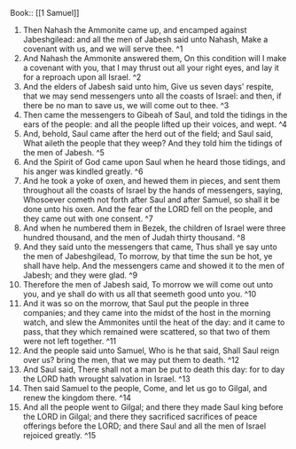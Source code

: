  Book:: [[1 Samuel]]
 1. Then Nahash the Ammonite came up, and encamped against Jabeshgilead: and all the men of Jabesh said unto Nahash, Make a covenant with us, and we will serve thee. ^1
 2. And Nahash the Ammonite answered them, On this condition will I make a covenant with you, that I may thrust out all your right eyes, and lay it for a reproach upon all Israel. ^2
 3. And the elders of Jabesh said unto him, Give us seven days' respite, that we may send messengers unto all the coasts of Israel: and then, if there be no man to save us, we will come out to thee. ^3
 4. Then came the messengers to Gibeah of Saul, and told the tidings in the ears of the people: and all the people lifted up their voices, and wept. ^4
 5. And, behold, Saul came after the herd out of the field; and Saul said, What aileth the people that they weep? And they told him the tidings of the men of Jabesh. ^5
 6. And the Spirit of God came upon Saul when he heard those tidings, and his anger was kindled greatly. ^6
 7. And he took a yoke of oxen, and hewed them in pieces, and sent them throughout all the coasts of Israel by the hands of messengers, saying, Whosoever cometh not forth after Saul and after Samuel, so shall it be done unto his oxen. And the fear of the LORD fell on the people, and they came out with one consent. ^7
 8. And when he numbered them in Bezek, the children of Israel were three hundred thousand, and the men of Judah thirty thousand. ^8
 9. And they said unto the messengers that came, Thus shall ye say unto the men of Jabeshgilead, To morrow, by that time the sun be hot, ye shall have help. And the messengers came and showed it to the men of Jabesh; and they were glad. ^9
 10. Therefore the men of Jabesh said, To morrow we will come out unto you, and ye shall do with us all that seemeth good unto you. ^10
 11. And it was so on the morrow, that Saul put the people in three companies; and they came into the midst of the host in the morning watch, and slew the Ammonites until the heat of the day: and it came to pass, that they which remained were scattered, so that two of them were not left together. ^11
 12. And the people said unto Samuel, Who is he that said, Shall Saul reign over us? bring the men, that we may put them to death. ^12
 13. And Saul said, There shall not a man be put to death this day: for to day the LORD hath wrought salvation in Israel. ^13
 14. Then said Samuel to the people, Come, and let us go to Gilgal, and renew the kingdom there. ^14
 15. And all the people went to Gilgal; and there they made Saul king before the LORD in Gilgal; and there they sacrificed sacrifices of peace offerings before the LORD; and there Saul and all the men of Israel rejoiced greatly. ^15

